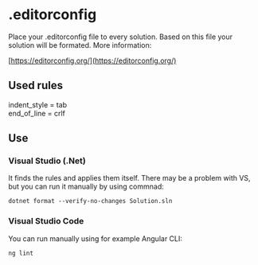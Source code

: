 # .editorconfig

Place your .editorconfig file to every solution. Based on this file your solution will be formated. More information:  

[https://editorconfig.org/](https://editorconfig.org/)


## Used rules

indent_style = tab  
end_of_line = crlf

## Use

### Visual Studio (.Net)

It finds the rules and applies them itself. There may be a problem with VS, but you can run it manually by using commnad:  

`dotnet format --verify-no-changes Solution.sln`


### Visual Studio Code

You can run manually using for example Angular CLI:  

`ng lint`